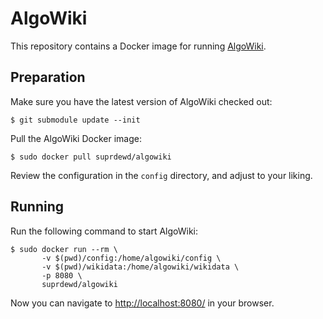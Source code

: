 # AlgoWiki
This repository contains a Docker image for running [AlgoWiki](https://github.com/AlgoWiki/AlgoWiki).

## Preparation
Make sure you have the latest version of AlgoWiki checked out:
```
$ git submodule update --init
```

Pull the AlgoWiki Docker image:
```
$ sudo docker pull suprdewd/algowiki
```

Review the configuration in the `config` directory, and adjust to your liking.

## Running
Run the following command to start AlgoWiki:
```
$ sudo docker run --rm \
       -v $(pwd)/config:/home/algowiki/config \
       -v $(pwd)/wikidata:/home/algowiki/wikidata \
       -p 8080 \
       suprdewd/algowiki
```

Now you can navigate to [http://localhost:8080/](http://localhost:8080/) in your browser.

